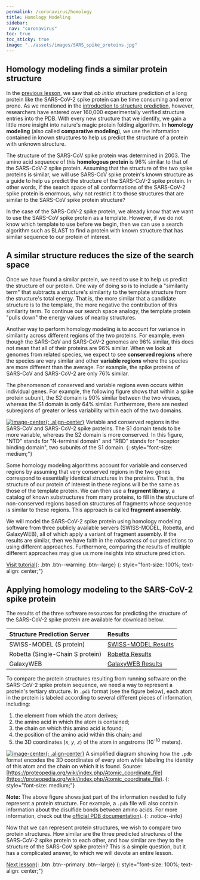 ```yaml
---
permalink: /coronavirus/homology
title: Homology Modeling
sidebar:
 nav: "coronavirus"
toc: true
toc_sticky: true
image: "../assets/images/SARS_spike_proteins.jpg"
---
```


## Homology modeling finds a similar protein structure

In the [previous lesson](ab_initio), we saw that *ab initio* structure prediction of a long protein like the SARS-CoV-2 spike protein can be time consuming and error prone. As we mentioned in the [introduction to structure prediction](structure_intro), however, researchers have entered over 160,000 experimentally verified structure entries into the PDB. With every new structure that we identify, we gain a little more insight into nature's magic protein folding algorithm. In **homology modeling** (also called **comparative modeling**), we use the information contained in known structures to help us predict the structure of a protein with unknown structure.

The structure of the SARS-CoV spike protein was determined in 2003. The amino acid *sequence* of this **homologous protein** is 96% similar to that of the SARS-CoV-2 spike protein. Assuming that the structure of the two spike proteins is similar, we will use SARS-CoV spike protein's known structure as a guide to help us predict the structure of the SARS-CoV-2 spike protein. In other words, if the search space of all conformations of the SARS-CoV-2 spike protein is enormous, why not restrict it to those structures that are similar to the SARS-CoV spike protein structure?

In the case of the SARS-CoV-2 spike protein, we already know that we want to use the SARS-CoV spike protein as a template. However, if we do not know which template to use before we begin, then we can use a search algorithm such as BLAST to find a protein with known structure that has similar sequence to our protein of interest.

## A similar structure reduces the size of the search space

Once we have found a similar protein, we need to use it to help us predict the structure of our protein. One way of doing so is to include a "similarity term" that subtracts a structure's similarity to the template structure from the structure's total energy. That is, the more similar that a candidate structure is to the template, the more negative the contribution of this similarity term. To continue our search space analogy, the template protein "pulls down" the energy values of nearby structures.

Another way to perform homology modeling is to account for variance in similarity across different regions of the two proteins. For example, even though the SARS-CoV and SARS-CoV-2 genomes are 96% similar, this does not mean that all of their proteins are 96% similar. When we look at genomes from related species, we expect to see **conserved regions** where the species are very similar and other **variable regions** where the species are more different than the average. For example, the spike proteins of SARS-CoV and SARS-CoV-2 are only 76% similar.

The phenomenon of conserved and variable regions even occurs within individual genes. For example, the following figure shows that within a spike protein subunit, the S2 domain is 90% similar between the two viruses, whereas the S1 domain is only 64% similar. Furthermore, there are nested subregions of greater or less variability within each of the two domains.

[![image-center](../assets/images/600px/spike_protein_similarity.png){: .align-center}](../assets/images/spike_protein_similarity.png)
Variable and conserved regions in the SARS-CoV and SARS-CoV-2 spike proteins. The S1 domain tends to be more variable, whereas the S2 domain is more conserved. In this figure, "NTD" stands for "N-terminal domain" and "RBD" stands for "receptor binding domain", two subunits of the S1 domain.
{: style="font-size: medium;"}

Some homology modeling algorithms account for variable and conserved regions by assuming that very conserved regions in the two genes correspond to essentially identical structures in the proteins. That is, the structure of our protein of interest in these regions will be the same as those of the template protein. We can then use a **fragment library**, a catalog of known substructures from many proteins, to fill in the structure of non-conserved regions based on structures of fragments whose sequence is similar to these regions. This approach is called **fragment assembly**.

We will model the SARS-CoV-2 spike protein using homology modeling software from three publicly available servers (SWISS-MODEL, Robetta, and GalaxyWEB), all of which apply a variant of fragment assembly. If the results are similar, then we have faith in the *robustness* of our predictions to using different approaches. Furthermore, comparing the results of multiple different approaches may give us more insights into structure prediction.

[Visit tutorial](tutorial_homology){: .btn .btn--warning .btn--large}
{: style="font-size: 100%; text-align: center;"}

## Applying homology modeling to the SARS-CoV-2 spike protein

The results of the three software resources for predicting the structure of the SARS-CoV-2 spike protein are available for download below.

|Structure Prediction Server|Results|
|:--------------------------|:------|
|SWISS-MODEL (S protein)|[SWISS-MODEL Results](../_pages/coronavirus/files/SWISS_Model.zip)|
|Robetta (Single-Chain S protein)|[Robetta Results](../_pages/coronavirus/files/Robetta_Model.zip)|
|GalaxyWEB|[GalaxyWEB Results](../_pages/coronavirus/files/GalaxyWEB_Models.zip)|

To compare the protein structures resulting from running software on the SARS-CoV-2 spike protein sequence, we need a way to represent a protein's tertiary structure. In `.pdb` format (see the figure below), each atom in the protein is labeled according to several different pieces of information, including:

1. the element from which the atom derives;
2. the amino acid in which the atom is contained;
3. the chain on which this amino acid is found;
4. the position of the amino acid within this chain; and
5. the 3D coordinates (*x*, *y*, *z*) of the atom in angstroms (10<sup>-10</sup> meters).

[![image-center](../assets/images/600px/simplifiedPDB.png){: .align-center}](../assets/images/simplifiedPDB.png)
A simplified diagram showing how the `.pdb` format encodes the 3D coordinates of every atom while labeling the identity of this atom and the chain on which it is found. Source: [https://proteopedia.org/wiki/index.php/Atomic_coordinate_file](https://proteopedia.org/wiki/index.php/Atomic_coordinate_file).
{: style="font-size: medium;"}

**Note:** The above figure shows just part of the information needed to fully represent a protein structure. For example, a `.pdb` file will also contain information about the disulfide bonds between amino acids. For more information, check out the <a href="http://www.wwpdb.org/documentation/file-format" target="_blank">official PDB documentation</a>).
{: .notice--info}

Now that we can represent protein structures, we wish to compare two protein structures. How similar are the three predicted structures of the SARS-CoV-2 spike protein to each other, and how similar are they to the structure of the SARS-CoV spike protein? This is a simple question, but it has a complicated answer, to which we will devote an entire lesson.

[Next lesson](accuracy){: .btn .btn--primary .btn--large}
{: style="font-size: 100%; text-align: center;"}

[^score]: Movaghar, A. F., Launay, G., Schbath, S., Gibrat, J. F., & Rodolphe, F. 2012. Statistical significance of threading scores. Journal of computational biology : a journal of computational molecular cell biology, 19(1), 13–29. https://doi.org/10.1089/cmb.2011.0236

[^tasser]: Roy, A., Kucukural, A., Zhang, Y. 2010. I-TASSER: a unified platform for automated protein structure and function prediction. Nat Protoc, 5(4), 725-738. https://doi.org/10.1038/nprot.2010.5.
